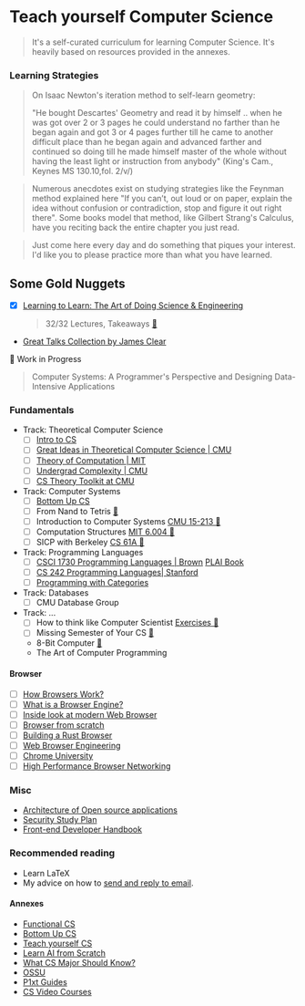 # Teach yourself Computer Science
> It's a self-curated curriculum for learning Computer Science. It's heavily based on resources provided in the annexes.

### Learning Strategies
> On Isaac Newton's iteration method to self-learn geometry:
>
>  "He bought Descartes' Geometry and read it by himself .. when he was got over 2 or 3 pages he could understand no farther than he began again and got 3 or 4 pages further till he came to another difficult place than he began again and advanced farther and continued so doing till he made himself master of the whole      without having the least light or instruction from anybody" (King's Cam., Keynes MS 130.10,fol. 2/v/)

> Numerous anecdotes exist on studying strategies like the Feynman method explained here "If you can’t, out loud or on paper, explain the idea without confusion or contradiction, stop and figure it out right there". Some books model that method, like Gilbert Strang's Calculus, have you reciting back the entire chapter you just read.

> Just come here every day and do something that piques your interest. I'd like you to please practice more than what you have learned.

## Some Gold Nuggets
- [X] [Learning to Learn: The Art of Doing Science & Engineering ](https://www.youtube.com/playlist?list=PL2FF649D0C4407B30)
  > 32/32 Lectures, Takeaways [🔗](https://github.com/JDRanpariya/Knowledge-Base/blob/master/Courses/The%20Art%20of%20Science%20and%20Engineering.md)
- [Great Talks Collection by James Clear](https://jamesclear.com/great-speeches)

🚧 Work in Progress
> Computer Systems: A Programmer's Perspective and Designing Data-Intensive Applications

### Fundamentals

- Track: Theoretical Computer Science
  - [ ] [Intro to CS](https://introtcs.org/public/) 
  - [ ] [Great Ideas in Theoretical Computer Science | CMU](https://www.cs251.com/)
  - [ ] [Theory of Computation | MIT](https://www.youtube.com/playlist?list=PLUl4u3cNGP60_JNv2MmK3wkOt9syvfQWY)
  - [ ] [Undergrad Complexity | CMU](https://www.youtube.com/playlist?list=PLm3J0oaFux3YL5vLXpzOyJiLtqLp6dCW2)
  - [ ] [CS Theory Toolkit at CMU](https://www.youtube.com/playlist?list=PLm3J0oaFux3ZYpFLwwrlv_EHH9wtH6pnX) 

- Track: Computer Systems
  - [ ] [Bottom Up CS](https://www.bottomupcs.com/)
  - [ ] From Nand to Tetris [🔗](https://www.nand2tetris.org/)
  - [ ] Introduction to Computer Systems [CMU 15-213 🔗](https://scs.hosted.panopto.com/Panopto/Pages/Sessions/List.aspx#folderID=%22b96d90ae-9871-4fae-91e2-b1627b43e25e%22&maxResults=50)
  - [ ] Computation Structures [MIT 6.004 🔗](https://web.archive.org/web/20191227205825/https://6004.mit.edu/web/fall19/resources/lectures)
  - [ ] SICP with Berkeley [CS 61A 🔗](https://archive.org/details/ucberkeley-webcast-PL3E89002AA9B9879E?tab=collection)
  
- Track: Programming Languages
  - [ ] [CSCI 1730 Programming Languages | Brown](https://www.bilibili.com/video/BV1ip411f7fe/?spm_id_from=333.788.recommend_more_video.2) [PLAI Book](https://www.plai.org/3/2/PLAI%20Version%203.2.2%20printing.pdf)
  - [ ] [CS 242 Programming Languages| Stanford](https://web.stanford.edu/class/cs242/materials.html) 
  - [ ] [Programming with Categories](https://www.youtube.com/watch?v=Y5YCE_mVjvg&list=PLhgq-BqyZ7i7MTGhUROZy3BOICnVixETS&index=1)
  
- Track: Databases
  - [ ] CMU Database Group
 
- Track: ...
  - [ ] How to think like Computer Scientist [Exercises 🔗](https://buildmedia.readthedocs.org/media/pdf/howtothink/latest/howtothink.pdf)
  - [ ] Missing Semester of Your CS [🔗](https://missing.csail.mit.edu/)
  - 8-Bit Computer [🔗](https://eater.net/8bit)
  - The Art of Computer Programming

#### Browser
- [ ] [How Browsers Work?](https://web.dev/articles/howbrowserswork)
- [ ] [What is a Browser Engine?](https://hacks.mozilla.org/2017/05/quantum-up-close-what-is-a-browser-engine/)
- [ ] [Inside look at modern Web Browser](https://developer.chrome.com/blog/inside-browser-part1)
- [ ] [Browser from scratch](https://viethung.space/blog/2020/05/29/Browser-from-Scratch-Introduction/)
- [ ] [Building a Rust Browser](https://joshondesign.com/2020/03/10/rust_minibrowser)
- [ ] [Web Browser Engineering](https://browser.engineering/)
- [ ] [Chrome University](https://www.youtube.com/playlist?list=PLNYkxOF6rcICgS7eFJrGDhMBwWtdTgzpx)
- [ ] [High Performance Browser Networking](https://hpbn.co/)

### Misc
- [Architecture of Open source applications](https://aosabook.org/en/index.html)
- [Security Study Plan](https://github.com/jassics/security-study-plan)
- [Front-end Developer Handbook](https://frontendmasters.com/guides/front-end-handbook/2019/)



### Recommended reading
- Learn LaTeX
- My advice on how to [send and reply to email](https://matt.might.net/articles/how-to-email/).



#### Annexes
- [Functional CS](https://functionalcs.github.io/curriculum/)
- [Bottom Up CS](https://www.bottomupcs.com/)
- [Teach yourself CS](https://teachyourselfcs.com/)
- [Learn AI from Scratch](https://learnaifromscratch.github.io/)
- [What CS Major Should Know?](https://matt.might.net/articles/what-cs-majors-should-know/)
- [OSSU](https://github.com/ossu/computer-science)
- [P1xt Guides](https://github.com/P1xt/p1xt-guides)
- [CS Video Courses](https://github.com/Developer-Y/cs-video-courses)
